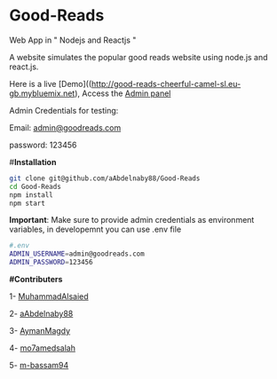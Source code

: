 
# Good-Reads
Web App in " Nodejs and Reactjs "

A website simulates the popular good reads website using node.js and react.js.

Here is a live [Demo]((http://good-reads-cheerful-camel-sl.eu-gb.mybluemix.net), Access the [Admin panel](http://good-reads-cheerful-camel-sl.eu-gb.mybluemix.net/admin)


Admin Credentials for testing:

Email: admin@goodreads.com

password: 123456

#**Installation**
```sh
git clone git@github.com/aAbdelnaby88/Good-Reads
cd Good-Reads
npm install
npm start
```

**Important**: Make sure to provide admin credentials as environment variables, in developemnt you can use .env file
```sh
#.env
ADMIN_USERNAME=admin@goodreads.com
ADMIN_PASSWORD=123456
```

**#Contributers**

1- [MuhammadAlsaied](https://github.com/MuhammadAlsaied)

2- [aAbdelnaby88](https://github.com/aAbdelnaby88)

3- [AymanMagdy](https://github.com/AymanMagdy)

4- [mo7amedsalah](https://github.com/mo7amedsalah)

5- [m-bassam94](https://github.com/m-bassam94)


